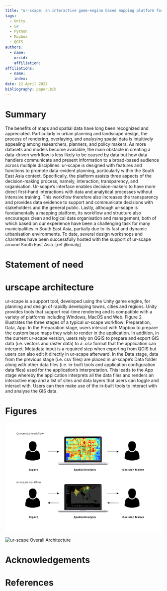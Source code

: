 ```yaml
---
title: "ur-scape: an interactive game-engine based mapping platform for urban planning and design"
tags:
  - Unity
  - C#
  - Python
  - Mapbox
  - QGIS
authors:
  - name:
    orcid:
    affiliation:
affiliations:
  - name:
    index:
date: 12 April 2022
bibliography: paper.bib
---
```


# Summary

The benefits of maps and spatial data have long been recognized and appreciated. Particularly in urban planning and landscape design, the process of rendering, overlaying, and analysing spatial data is intuitively appealing among researchers, planners, and policy makers. As more datasets and models become available, the main obstacle in creating a data-driven workflow is less likely to be caused by data but how data handlers communicate and present information to a broad-based audience across multiple disciplines.
ur-scape is designed with features and functions to promote data-evident planning, particularly within the South East Asia context. Specifically, the platform assists three aspects of the decision-making process, namely, interaction, transparency, and organisation. Ur-scape’s interface enables decision-makers to have more direct first-hand interactions with data and analytical processes without intensive training. This workflow therefore also increases the transparency and provides data evidence to support and communicate decisions with stakeholders and the general public. Lastly, although ur-scape is fundamentally a mapping platform, its workflow and structure also encourages clean and logical data organisation and management, both of which based on our experience have been a challenging task for many municipalities in South East Asia, partially due to its fast and dynamic urbanisation environments. To date, several design workshops and charrettes have been successfully hosted with the support of ur-scape around South East Asia. [ref @niraly]

# Statement of need

# urscape architecture

ur-scape is a support tool, developed using the Unity game engine, for planning and design of rapidly developing towns, cities and regions. Unity provides tools that support real-time rendering and is compatible with a variety of platforms including Windows, MacOS and Web. Figure 2 illustrates the three stages of a typical ur-scape workflow: Preparation, Data, App. In the Preparation stage, users interact with Mapbox to prepare the custom base maps they wish to render in the application. In addition, in the current ur-scape version, users rely on QGIS to prepare and export GIS data (i.e. vectors and raster data) to a .csv format that the application can interpret. Metadata input is a required step when exporting from QGIS but users can also edit it directly in ur-scape afterward. In the Data stage, data from the previous stage (i.e. csv files) are placed in ur-scape’s Data folder along with other data files (i.e. in-built tools and application configuration data files) used for the application’s interpretation. This leads to the App stage whereby the application interprets all the data files and renders an interactive map and a list of sites and data layers that users can toggle and interact with. Users can then make use of the in-built tools to interact with and analyse the GIS data.

# Figures

![ur-scape Workflow](1.png)

![ur-scape Overall Architecture](2.png)

# Acknowledgements

# References
